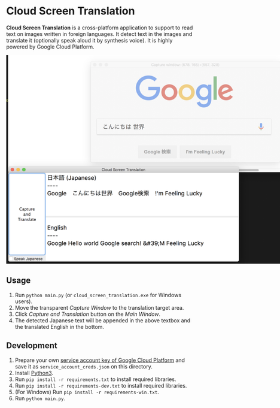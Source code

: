 # Cloud Screen Translation

**Cloud Screen Translation** is a cross-platform application to support to read text on images written in foreign languages. It detect text in the images and translate it (optionally speak aloud it by synthesis voice). It is highly powered by Google Cloud Platform.

<img style="max-width: 800px" src="demo.png">

## Usage
1. Run `python main.py` (or `cloud_screen_translation.exe` for Windows users).
1. Move the transparent *Capture Window* to the translation target area.
1. Click *Capture and Translation* button on the *Main Window*.
1. The detected Japanese text will be appended in the above textbox and the translated English in the bottom.

## Development
1. Prepare your own [service account key of Google Cloud Platform](https://cloud.google.com/iam/docs/managing-service-account-keys) and save it as `service_account_creds.json` on this directory.
1. Install [Python3](https://www.python.org/).
1. Run `pip install -r requirements.txt` to install required libraries.
1. Run `pip install -r requirements-dev.txt` to install required libraries.
1. (For Windows) Run `pip install -r requirements-win.txt`.
1. Run `python main.py`.
